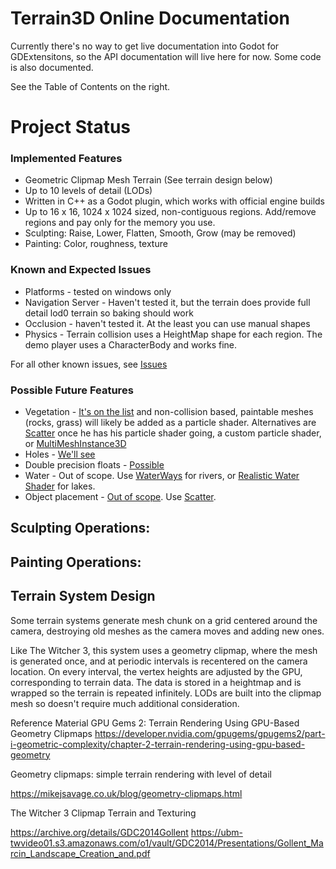 # Terrain3D Online Documentation

Currently there's no way to get live documentation into Godot for GDExtensitons, so the API documentation will live here for now. Some code is also documented.

See the Table of Contents on the right.


# Project Status

### Implemented Features

* Geometric Clipmap Mesh Terrain (See terrain design below)
* Up to 10 levels of detail (LODs)
* Written in C++ as a Godot plugin, which works with official engine builds
* Up to 16 x 16, 1024 x 1024 sized, non-contiguous regions. Add/remove regions and pay only for the memory you use.
* Sculpting: Raise, Lower, Flatten, Smooth, Grow (may be removed)
* Painting: Color, roughness, texture


### Known and Expected Issues
* Platforms - tested on windows only
* Navigation Server - Haven't tested it, but the terrain does provide full detail lod0 terrain so baking should work
* Occlusion - haven't tested it. At the least you can use manual shapes
* Physics - Terrain collision uses a HeightMap shape for each region. The demo player uses a CharacterBody and works fine.

For all other known issues, see [Issues](https://github.com/outobugi/GDExtensionTerrain/issues)

### Possible Future Features
* Vegetation - [It's on the list](https://github.com/outobugi/GDExtensionTerrain/issues/43) and non-collision based, paintable meshes (rocks, grass) will likely be added as a particle shader. Alternatives are [Scatter](https://github.com/HungryProton/scatter) once he has his particle shader going, a custom particle shader, or [MultiMeshInstance3D](https://docs.godotengine.org/en/stable/tutorials/3d/using_multi_mesh_instance.html)
* Holes - [We'll see](https://github.com/outobugi/GDExtensionTerrain/issues/60)
* Double precision floats - [Possible](https://github.com/outobugi/GDExtensionTerrain/issues/30)
* Water - Out of scope. Use [WaterWays](https://github.com/Arnklit/Waterways) for rivers, or [Realistic Water Shader](https://godotengine.org/asset-library/asset/343) for lakes.
* Object placement - [Out of scope](https://github.com/outobugi/GDExtensionTerrain/issues/47). Use [Scatter](https://github.com/HungryProton/scatter).

## Sculpting Operations:

## Painting Operations:


## Terrain System Design

Some terrain systems generate mesh chunk on a grid centered around the camera, destroying old meshes as the camera moves and adding new ones.

Like The Witcher 3, this system uses a geometry clipmap, where the mesh is generated once, and at periodic intervals is recentered on the camera location. On every interval, the vertex heights are adjusted by the GPU, corresponding to terrain data. The data is stored in a heightmap and is wrapped so the terrain is repeated infinitely. LODs are built into the clipmap mesh so doesn't require much additional consideration.

Reference Material
GPU Gems 2: Terrain Rendering Using GPU-Based Geometry Clipmaps https://developer.nvidia.com/gpugems/gpugems2/part-i-geometric-complexity/chapter-2-terrain-rendering-using-gpu-based-geometry

Geometry clipmaps: simple terrain rendering with level of detail

https://mikejsavage.co.uk/blog/geometry-clipmaps.html

The Witcher 3 Clipmap Terrain and Texturing

https://archive.org/details/GDC2014Gollent
https://ubm-twvideo01.s3.amazonaws.com/o1/vault/GDC2014/Presentations/Gollent_Marcin_Landscape_Creation_and.pdf
